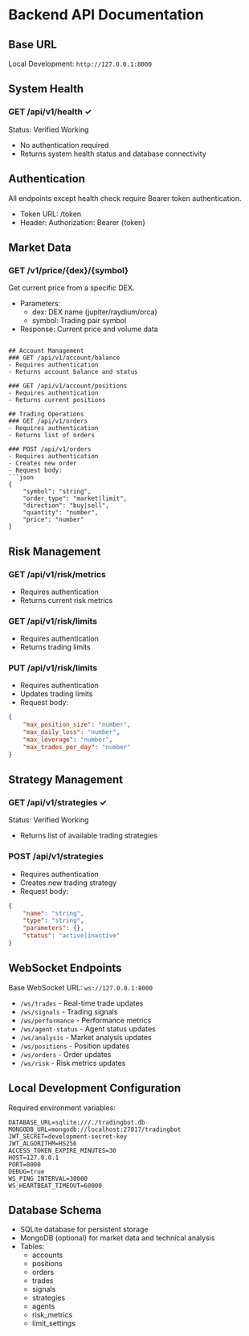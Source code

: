# Backend API Documentation

## Base URL
Local Development: `http://127.0.0.1:8000`

## System Health
### GET /api/v1/health ✓
Status: Verified Working
- No authentication required
- Returns system health status and database connectivity

## Authentication
All endpoints except health check require Bearer token authentication.
- Token URL: /token
- Header: Authorization: Bearer {token}

## Market Data
### GET /v1/price/{dex}/{symbol}
Get current price from a specific DEX.
- Parameters:
  - dex: DEX name (jupiter/raydium/orca)
  - symbol: Trading pair symbol
- Response: Current price and volume data

```

## Account Management
### GET /api/v1/account/balance
- Requires authentication
- Returns account balance and status

### GET /api/v1/account/positions
- Requires authentication
- Returns current positions

## Trading Operations
### GET /api/v1/orders
- Requires authentication
- Returns list of orders

### POST /api/v1/orders
- Requires authentication
- Creates new order
- Request body:
```json
{
    "symbol": "string",
    "order_type": "market|limit",
    "direction": "buy|sell",
    "quantity": "number",
    "price": "number"
}
```

## Risk Management
### GET /api/v1/risk/metrics
- Requires authentication
- Returns current risk metrics

### GET /api/v1/risk/limits
- Requires authentication
- Returns trading limits

### PUT /api/v1/risk/limits
- Requires authentication
- Updates trading limits
- Request body:
```json
{
    "max_position_size": "number",
    "max_daily_loss": "number",
    "max_leverage": "number",
    "max_trades_per_day": "number"
}
```

## Strategy Management
### GET /api/v1/strategies ✓
Status: Verified Working
- Returns list of available trading strategies

### POST /api/v1/strategies
- Requires authentication
- Creates new trading strategy
- Request body:
```json
{
    "name": "string",
    "type": "string",
    "parameters": {},
    "status": "active|inactive"
}
```

## WebSocket Endpoints
Base WebSocket URL: `ws://127.0.0.1:8000`

- `/ws/trades` - Real-time trade updates
- `/ws/signals` - Trading signals
- `/ws/performance` - Performance metrics
- `/ws/agent-status` - Agent status updates
- `/ws/analysis` - Market analysis updates
- `/ws/positions` - Position updates
- `/ws/orders` - Order updates
- `/ws/risk` - Risk metrics updates

## Local Development Configuration
Required environment variables:
```
DATABASE_URL=sqlite:///./tradingbot.db
MONGODB_URL=mongodb://localhost:27017/tradingbot
JWT_SECRET=development-secret-key
JWT_ALGORITHM=HS256
ACCESS_TOKEN_EXPIRE_MINUTES=30
HOST=127.0.0.1
PORT=8000
DEBUG=true
WS_PING_INTERVAL=30000
WS_HEARTBEAT_TIMEOUT=60000
```

## Database Schema
- SQLite database for persistent storage
- MongoDB (optional) for market data and technical analysis
- Tables:
  - accounts
  - positions
  - orders
  - trades
  - signals
  - strategies
  - agents
  - risk_metrics
  - limit_settings
